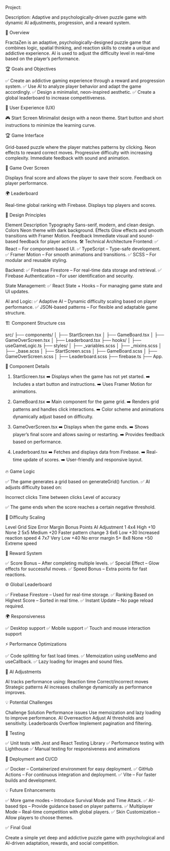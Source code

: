 Project: 

Description: Adaptive and psychologically-driven puzzle game with dynamic AI adjustments, progression, and a reward system.

🎯 Overview

FractaZen is an adaptive, psychologically-designed puzzle game that combines logic, spatial thinking, and reaction skills to create a unique and addictive experience. AI is used to adjust the difficulty level in real-time based on the player’s performance.

🏆 Goals and Objectives

✅ Create an addictive gaming experience through a reward and progression system.
✅ Use AI to analyze player behavior and adapt the game accordingly.
✅ Design a minimalist, neon-inspired aesthetic.
✅ Create a global leaderboard to increase competitiveness.

🧠 User Experience (UX)

🎮 Start Screen
Minimalist design with a neon theme.
Start button and short instructions to minimize the learning curve.

🏆 Game Interface

Grid-based puzzle where the player matches patterns by clicking.
Neon effects to reward correct moves.
Progressive difficulty with increasing complexity.
Immediate feedback with sound and animation.

🏅 Game Over Screen

Displays final score and allows the player to save their score.
Feedback on player performance.

🌍 Leaderboard

Real-time global ranking with Firebase.
Displays top players and scores.

🎨 Design Principles

Element	Description
Typography	Sans-serif, modern, and clean design.
Colors	Neon theme with dark background.
Effects	Glow effects and smooth transitions with Framer Motion.
Feedback	Immediate visual and sound-based feedback for player actions.
🛠️ Technical Architecture
Frontend:
✅ React – For component-based UI.
✅ TypeScript – Type-safe development.
✅ Framer Motion – For smooth animations and transitions.
✅ SCSS – For modular and reusable styling.

Backend:
✅ Firebase Firestore – For real-time data storage and retrieval.
✅ Firebase Authentication – For user identification and security.

State Management:
✅ React State + Hooks – For managing game state and UI updates.

AI and Logic:
✅ Adaptive AI – Dynamic difficulty scaling based on player performance.
✅ JSON-based patterns – For flexible and adaptable game structure.

🏗️ Component Structure
css

src/
├── components/
│   ├── StartScreen.tsx
│   ├── GameBoard.tsx
│   ├── GameOverScreen.tsx
│   ├── Leaderboard.tsx
├── hooks/
│   ├── useGameLogic.ts
├── styles/
│   ├── _variables.scss
│   ├── _mixins.scss
│   ├── _base.scss
│   ├── StartScreen.scss
│   ├── GameBoard.scss
│   ├── GameOverScreen.scss
│   ├── Leaderboard.scss
├── firebase.ts
├── App.

🎯 Component Details

1. StartScreen.tsx
➡️ Displays when the game has not yet started.
➡️ Includes a start button and instructions.
➡️ Uses Framer Motion for animations.

2. GameBoard.tsx
➡️ Main component for the game grid.
➡️ Renders grid patterns and handles click interactions.
➡️ Color scheme and animations dynamically adjust based on difficulty.

3. GameOverScreen.tsx
➡️ Displays when the game ends.
➡️ Shows player’s final score and allows saving or restarting.
➡️ Provides feedback based on performance.

4. Leaderboard.tsx
➡️ Fetches and displays data from Firebase.
➡️ Real-time update of scores.
➡️ User-friendly and responsive layout.

🔥 Game Logic

✅ The game generates a grid based on generateGrid() function.
✅ AI adjusts difficulty based on:

Incorrect clicks
Time between clicks
Level of accuracy

✅ The game ends when the score reaches a certain negative threshold.

🚀 Difficulty Scaling

Level	Grid Size	Error Margin	Bonus Points	AI Adjustment
1	4x4	High	+10	None
2	5x5	Medium	+20	Faster pattern change
3	6x6	Low	+30	Increased reaction speed
4	7x7	Very Low	+40	No error margin
5+	8x8	None	+50	Extreme speed

🏅 Reward System

✅ Score Bonus – After completing multiple levels.
✅ Special Effect – Glow effects for successful moves.
✅ Speed Bonus – Extra points for fast reactions.

🌐 Global Leaderboard

✅ Firebase Firestore – Used for real-time storage.
✅ Ranking Based on Highest Score – Sorted in real time.
✅ Instant Update – No page reload required.

🌍 Responsiveness

✅ Desktop support
✅ Mobile support
✅ Touch and mouse interaction support

⚡ Performance Optimizations

✅ Code splitting for fast load times.
✅ Memoization using useMemo and useCallback.
✅ Lazy loading for images and sound files.

🏅 AI Adjustments

AI tracks performance using:
Reaction time
Correct/incorrect moves
Strategic patterns
AI increases challenge dynamically as performance improves.

💡 Potential Challenges

Challenge	Solution
Performance issues	Use memoization and lazy loading to improve performance.
AI Overreaction	Adjust AI thresholds and sensitivity.
Leaderboards Overflow	Implement pagination and filtering.

🧪 Testing

✅ Unit tests with Jest and React Testing Library
✅ Performance testing with Lighthouse
✅ Manual testing for responsiveness and animations

🚀 Deployment and CI/CD

✅ Docker – Containerized environment for easy deployment.
✅ GitHub Actions – For continuous integration and deployment.
✅ Vite – For faster builds and development.

💡 Future Enhancements

✅ More game modes – Introduce Survival Mode and Time Attack.
✅ AI-based tips – Provide guidance based on player patterns.
✅ Multiplayer Mode – Real-time competition with global players.
✅ Skin Customization – Allow players to choose themes.

✅ Final Goal

Create a simple yet deep and addictive puzzle game with psychological and AI-driven adaptation, rewards, and social competition.